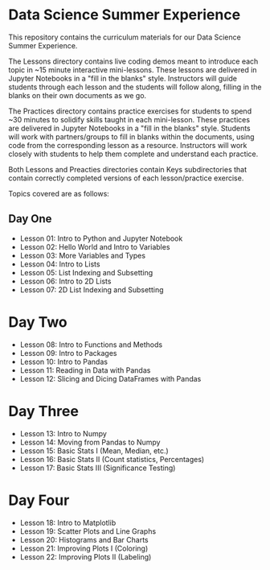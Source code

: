 # Data Science Summer Experience

This repository contains the curriculum materials for our Data Science Summer Experience. 

The Lessons directory contains live coding demos meant to introduce each topic in ~15 minute interactive mini-lessons. These lessons are delivered in Jupyter Notebooks in a "fill in the blanks" style. Instructors will guide students through each lesson and the students will follow along, filling in the blanks on their own documents as we go. 

The Practices directory contains practice exercises for students to spend ~30 minutes to solidify skills taught in each mini-lesson. These practices are delivered in Jupyter Notebooks in a "fill in the blanks" style. Students will work with partners/groups to fill in blanks within the documents, using code from the corresponding lesson as a resource. Instructors will work closely with students to help them complete and understand each practice. 

Both Lessons and Preacties directories contain Keys subdirectories that contain correctly completed versions of each lesson/practice exercise.

Topics covered are as follows:
## Day One
  - Lesson 01: Intro to Python and Jupyter Notebook
  - Lesson 02: Hello World and Intro to Variables
  - Lesson 03: More Variables and Types
  - Lesson 04: Intro to Lists
  - Lesson 05: List Indexing and Subsetting
  - Lesson 06: Intro to 2D Lists
  - Lesson 07: 2D List Indexing and Subsetting
  
# Day Two
  - Lesson 08: Intro to Functions and Methods
  - Lesson 09: Intro to Packages
  - Lesson 10: Intro to Pandas
  - Lesson 11: Reading in Data with Pandas
  - Lesson 12: Slicing and Dicing DataFrames with Pandas
  
# Day Three
  - Lesson 13: Intro to Numpy
  - Lesson 14: Moving from Pandas to Numpy
  - Lesson 15: Basic Stats I (Mean, Median, etc.)
  - Lesson 16: Basic Stats II (Count statistics, Percentages)
  - Lesson 17: Basic Stats III (Significance Testing)
  
# Day Four
  - Lesson 18: Intro to Matplotlib
  - Lesson 19: Scatter Plots and Line Graphs
  - Lesson 20: Histograms and Bar Charts
  - Lesson 21: Improving Plots I (Coloring)
  - Lesson 22: Improving Plots II (Labeling)
